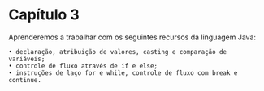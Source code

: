 Capítulo 3
==========

Aprenderemos a trabalhar com os seguintes recursos da linguagem Java:
  
	• declaração, atribuição de valores, casting e comparação de variáveis;
	• controle de fluxo através de if e else;
	• instruções de laço for e while, controle de fluxo com break e continue.

